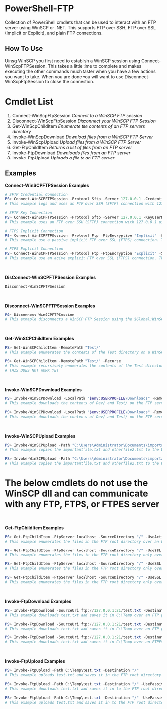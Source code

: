# PowerShell-FTP
Collection of PowerShell cmdlets that can be used to interact with an FTP server using WinSCP or .NET. This supports FTP over SSH, FTP over SSL (Implicit or Explicit), and plain FTP connections.

## How To Use
Uinsg WinSCP you first need to establish a WinSCP session using Connect-WinScpFTPSession. This takes a little time to complete and makes executing the other commands much faster when you have a few actions you want to take. When you are done you will want to use Disconnect-WinScpFtpSession to close the connection.

# Cmdlet List
1. Connect-WinScpFtpSession *Connect to a WinSCP FTP session*
2. Disconnect-WinScpFtpSession *Disconnect your WinSCP FTP Session*
3. Get-WinScpChildItem *Enumerate the contents of an FTP servers directory*
4. Invoke-WinScpDownload *Download files from a WinSCP FTP Server*
5. Invoke-WinScpUpload *Upload files from a WinSCP FTP Server*
6. Get-FtpChildItem *Returns a list of files from an FTP server*
7. Invoke-FtpDownload *Downloads files from an FTP server*
8. Invoke-FtpUpload *Uploads a file to an FTP server*

## Examples
**Connect-WinSCPFTPSession Examples** 

```powershell
# SFTP Credential Connection
PS> Connect-WinSCPFTPSession -Protocol Sftp -Server 127.0.0.1 -Credential (Get-Credential) -LogSession
# This example logs and uses an FTP over SSH (SFTP) connection with 127.0.0.1 using a credential object. There is a 15 second timeout to connect to the destination server and any new host keys are automatically accepted

# SFTP Key Connection
PS> Connect-WinSCPFTPSession -Protocol Sftp -Server 127.0.0.1 -KeyUserName admin -SshPrivateKeyPassPhrase (ConvertTo-SecureString -String "Keypassword123!" -AsPlainText -Force) -SshPrivateKeyPath "C:\Users\admin\.ssh\id_rsa.ppk" -Timeout 15 -HostKeyPolicy AcceptNew -WinScpDllPath "C:\ProgramData\WinSCP\WinSCPnet.dll"
# This example uses an FTP over SSH (SFTP) connection with 127.0.0.1 using a password protected SSH key. There is a 15 second timeout to connect to the destination server and any new host keys are automatically accepted

# FTPS Implicit Connection
PS> Connect-WinSCPFTPSession -Protocol Ftp -FtpEncryption "Implicit" -Server 127.0.0.1 -Port 990 -HostKeyPolicy Check -FTPMode Passive -HostKeyPolicy Check -LogSession -LogPath "$env:TEMP\Logs\ftp-session.log"
# This example use a passive implicit FTP over SSL (FTPS) connection. There is a 15 second timeout to connect to the destination server and any new host keys will prompt for confirmation. This also logs the session connections to a custom log location

# FTPS Explicit Connection
PS> Connect-WinSCPFTPSession -Protocol Ftp -FtpEncryption "Explicit" -Server 127.0.0.1 -Port 21 -Credential (Get-Credential) -FTPMode Active -Timeout 15 -HostKeyPolicy GiveUpSecurityAndAcceptAny
# This example use an acive explicit FTP over SSL (FTPS) connection. There is a 15 second timeout to connect to the destination server and any new host keys will be ignored
```
<br>

**DisConnect-WinSCPFTPSession Examples**
```powershell
Disconnect-WinSCPFTPSession
```

<br>

**Disconnect-WinSCPFTPSession Examples**
```powershell
PS> Disconnect-WinSCPFTPSession
# This exmaple disconnects a WinSCP FTP Session using the $Global:WinSCPFTPSession variable which is created by Connect-WinSCPFTPSession
```

<br>

**Get-WinSCPChildItem Examples**
```powershell
PS> Get-WinSCPChildItem -RemotePath "Test/"
# This example enumerates the contents of the Test directory on a WinSCP FTP server

PS> Get-WinSCPChildItem -RemotePath "Test/" -Recurse
# This example recursively enumerates the contents of the Test directory on a WinSCP FTP server.
# THIS DOES NOT WORK YET
```

<br>

**Invoke-WinSCPDownload Examples**
```powershell
PS> Invoke-WinSCPDownload -LocalPath "$env:USERPROFILE\Downloads" -RemotePath @("Test/","Dev/")
# This example downloads the contents of Dev/ and Test/ on the FTP server to $env:USERPROFILE\Downloads on the local machine

PS> Invoke-WinSCPDownload -LocalPath "$env:USERPROFILE\Downloads" -RemotePath @("Test/","Dev/") -EnumerateDirectory
# This example downloads the contents of Dev/ and Test/ on the FTP server to $env:USERPROFILE\Downloads on the local machine and enumerates the contents of the directories
```

<br>

**Invoke-WinSCPUpload Examples**
```powershell
PS> Invoke-WinSCPUpload -Path "C:\Users\Administrator\Documents\importantfile.txt","C:\Users\Administrator\Documents\otherfile2.txt" -Destination "C:\SFTP\Uploads"
# This example copies the importantfile.txt and otherfile2.txt to the WinSCP destination C:\SFTP\Uploads using passive FTP over SSH (SFTP). There is a 15 second timeout to connect to the destination server and any new host keys are automatically accepted

PS> Invoke-WinSCPUpload -Path "C:\Users\Administrator\Documents\importantfile.txt","C:\Users\Administrator\Documents\otherfile2.txt" -Destination "C:\SFTP\Uploads" -EnumerateDirectory
# This example copies the importantfile.txt and otherfile2.txt to the WinSCP destination C:\SFTP\Uploads using passive FTP over SSH (SFTP) and lists the contents of the destination directory. There is a 15 second timeout to connect to the destination server and any new host keys are automatically accepted
```

# The below cmdlets do not use the WinSCP dll and can communicate with any FTP, FTPS, or FTPES server

<br>

**Get-FtpChildItem Examples**
```powershell
PS> Get-FtpChildItem -FtpServer localhost -SourceDirectory "/" -UseActive $True
# This example enumerates the files in the FTP root directory over an FTP active ASCII connection wihtout credentials

PS> Get-FtpChildItem -FtpServer localhost -SourceDirectory "/" -UseSSL $True
# This example enumerates the files in the FTP root directory only over FTPES passive ASCII connection using TLSv1.2 wihtout credentials

PS> Get-FtpChildItem -FtpServer localhost -SourceDirectory "/" -UseSSL $True -UseBinary $False -UsePassive $True -TlsVersion Tls12 -KeepAlive $False
# This example enumerates the files in the FTP root directory only over FTPES passive ASCII connection using TLSv1.2 wihtout credentials

PS> Get-FtpChildItem -FtpServer localhost -SourceDirectory "/" -UseSSL $True -UseBinary $False -UsePassive $True -TlsVersion Tls12 -KeepAlive $False -IgnoreCertificateValidation $True -Credential (Get-Credential)
# This example enumerates the files in the FTP root directory only over FTPES passive ASCII connection using TLSv1.2 and ignores certificate validation errors and prompts for FTP credentials
```

<br>

**Invoke-FtpDownload Examples**
```powershell
PS> Invoke-FtpDownload -SourceUri ftp://127.0.0.1:21/test.txt -Destination C:\Temp\test.txt
# This example downloads test.txt and saves it in C:\Temp over an FTP passive connection without credentials

PS> Invoke-FtpDownload -SourceUri ftp://127.0.0.1:21/test.txt -Destination C:\Temp\test.txt -UsePassive $True -KeepAlive $False -Credential (Get-Credential)
# This example downloads test.txt and saves it in C:\Temp over an FTP passive connection with credentials

PS> Invoke-FtpDownload -SourceUri ftp://127.0.0.1:21/test.txt -Destination C:\Temp\test.txt -UsePassive $True -KeepAlive $False -UseSSL $True -IgnoreCertificateValidation $True -Credential (Get-Credential)
# This example downloads test.txt and saves it in C:\Temp over an FTPES passive connection with credentials that ignores certificate validation errors
```

<br>

**Invoke-FtpUpload Examples**
```powershell
PS> Invoke-FtpUpload -Path C:\Temp\test.txt -Destination "/"
# This example uploads test.txt and saves it in the FTP root directory using a passive connection without credentials

PS> Invoke-FtpUpload -Path C:\Temp\test.txt -Destination "/" -UsePassive $True -KeepAlive $False -Credential (Get-Credential)
# This example downloads test.txt and saves it in to the FTP root directory over a passive connection with credentials

PS> Invoke-FtpUpload -Path C:\Temp\test.txt -Destination "/" -UsePassive $True -KeepAlive $False -UseSSL $True -IgnoreCertificateValidation $True -Credential (Get-Credential)
# This example uploads test.txt and saves it in to the FTP root directory over a passive connection with credentials that ignores certificate validation errors
```
